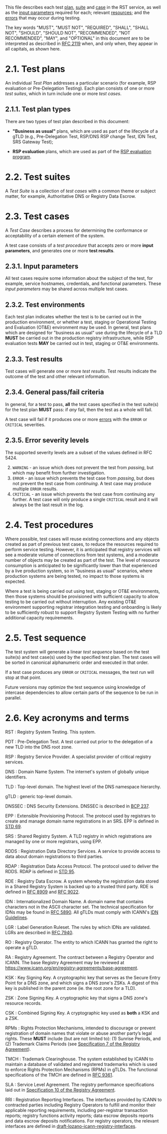 This file describes each test [plan](#test-plans), [suite](#test-suites) and
[case](#test-cases) in the RST service, as well as the
[input parameters](#input-parameters) required for each; relevant
[resources](#resources); <!--- any inter-case dependencies, --> and the
[errors](#errors) that may occur during testing.

The key words "MUST", "MUST NOT", "REQUIRED", "SHALL", "SHALL NOT", "SHOULD",
"SHOULD NOT", "RECOMMENDED", "NOT RECOMMENDED", "MAY", and "OPTIONAL" in this
document are to be interpreted as described in [RFC
2119](https://www.rfc-editor.org/rfc/rfc2119.html) when, and only when, they
appear in all capitals, as shown here.

# 2.1. Test plans

An individual *Test Plan* addresses a particular scenario (for example, RSP
evaluation or Pre-Delegation Testing). Each plan consists of one or more *test
suites*, which in turn include one or more *test cases*.

## 2.1.1. Test plan types

There are two types of test plan described in this document:

* **"Business as usual"** plans, which are used as part of the lifecycle of a
  gTLD (e.g., Pre-Delegation Test, RSP/DNS RSP change Test, IDN Test, SRS
  Gateway Test);

* **RSP evaluation** plans, which are used as part of the [RSP evaluation
  program](https://community.icann.org/display/SPIR/RSP+%7C+Registry+Service+Provider+Pre-Evaluation).

# 2.2. Test suites

A *Test Suite* is a collection of *test cases* with a common theme or subject
matter, for example, Authoritative DNS or Registry Data Escrow.

# 2.3. Test cases

A *Test Case* describes a process for determining the conformance or
acceptability of a certain element of the system.

A test case consists of a *test procedure* that accepts zero or more **input
parameters**, and generates one or more **test results**.

## 2.3.1. Input parameters

All test cases require some information about the subject of the test, for
example, service hostnames, credentials, and functional parameters. These
*input parameters* may be shared across multiple test cases.

## 2.3.2. Test environments

Each test plan indicates whether the test is to be carried out in the
production environment, or whether a test, staging or Operational Testing and
Evaluation (OT&E) environment may be used. In general, test plans which are
designed for "business as usual" use during the lifecycle of a TLD **MUST** be
carried out in the production registry infrastructure, while RSP evaluation
tests **MAY** be carried out in test, staging or OT&E environments.

## 2.3.3. Test results

Test cases will generate one or more *test results*. Test results indicate the
outcome of the test and other relevant information.

## 2.3.4. General pass/fail criteria

In general, for a test to pass, **all** the test cases specified in the test
suite(s) for the test plan **MUST** pass: if *any* fail, then the test as a
whole will fail.

A test case will fail if it produces one or more [errors](#errors) with the
`ERROR` or `CRITICAL` severities.

## 2.3.5. Error severity levels

The supported severity levels are a subset of the values defined in RFC 5424.

2. `WARNING` - an issue which does not prevent the test from *passing*, but
   which may benefit from further investigation.
1. `ERROR` - an issue which prevents the test case from *passing*, but does not
   prevent the test case from *continuing*. A test case may produce multiple
   `ERROR` results.
2. `CRITICAL` - an issue which prevents the test case from continuing any
   further. A test case will only produce a single `CRITICAL` result and it will
   always be the last result in the log.

# 2.4. Test procedures

Where possible, test cases will reuse existing connections and any objects
created as part of previous test cases, to reduce the resources required to
perform service testing. However, it is anticipated that registry services will
see a moderate volume of connections from test systems, and a moderate number of
objects may be created as part of the test. The level of resource consumption is
anticipated to be significantly lower than that experienced by a live production
system, so in "business as usual" scenarios, where production systems are being
tested, no impact to those systems is expected.

Where a test is being carried out using test, staging or OT&E environments, then
those systems should be provisioned with sufficient capacity to allow testing to
be carried out without interruption. Any existing OT&E environment supporting
registrar integration testing and onboarding is likely to be sufficiently robust
to support Registry System Testing with no further additional capacity
requirements.

# 2.5. Test sequence

The test system will generate a linear _test sequence_ based on the
test suite(s) and test case(s) used by the specified test plan. The test cases
will be sorted in canonical alphanumeric order and executed in that order.

If a test case produces any `ERROR` or `CRITICAL` messages, the test run will
stop at that point.

Future versions may optimize the test sequence using knowledge of intercase
dependencies to allow certain parts of the sequence to be run in parallel.

# 2.6. Key acronyms and terms

RST
: Registry System Testing. This system.

PDT
: Pre-Delegation Test. A test carried out prior to the delegation of a new TLD
into the DNS root zone.

RSP
: Registry Service Provider. A specialist provider of critical registry
services.

DNS
: Domain Name System. The internet's system of globally unique identifiers.

TLD
: Top-level domain. The highest level of the DNS namespace hierarchy.

gTLD
: generic top-level domain.

DNSSEC
: DNS Security Extensions. DNSSEC is described in [BCP
237](https://www.rfc-editor.org/info/bcp237).

EPP
: Extensible Provisioning Protocol. The protocol used by registrars to create
and manage domain name registrations in an SRS. EPP is defined in [STD
69](https://www.rfc-editor.org/info/std69).

SRS
: Shared Registry System. A TLD registry in which registrations are managed
by one or more registrars, using EPP.

RDDS
: Registration Data Directory Services. A service to provide access to
data about domain registrations to third parties.

RDAP
: Registration Data Access Protocol. The protocol used to deliver the RDDS.
RDAP is defined in [STD 95](https://www.rfc-editor.org/info/std95).

RDE
: Registry Data Escrow. A system whereby the registration data stored in a
Shared Registry System is backed up to a trusted third party. RDE is defined
in [RFC 8909](https://www.rfc-editor.org/info/rfc8909) and [RFC
9022](https://www.rfc-editor.org/info/rfc9022).

IDN
: Internationalized Domain Name. A domain name that contains characters not in
the ASCII character set. The technical specification for IDNs may be found in
[RFC 5890](https://www.rfc-editor.org/info/rfc5890). All gTLDs must comply
with ICANN's [IDN
Guidelines](https://www.icann.org/resources/pages/implementation-guidelines-2012-02-25-en).

LGR
: Label Generation Ruleset. The rules by which IDNs are validated. LGRs are
described in [RFC 7940](https://www.rfc-editor.org/info/rfc7940).

RO
: Registry Operator. The entity to which ICANN has granted the right to
operate a gTLD.

RA
: Registry Agreement. The contract between a Registry Operator and ICANN. The
base Registry Agreement may be reviewed at
<https://www.icann.org/en/registry-agreements/base-agreement>.

KSK
: Key Signing Key. A cryptographic key that serves as the Secure Entry Point
for a DNS zone, and which signs a DNS zone's ZSKs. A digest of this key is
published in the parent zone (ie. the root zone for a TLD).

ZSK
: Zone Signing Key. A cryptographic key that signs a DNS zone's resource
records.

CSK
: Combined Signing Key. A cryptographic key used as **both** a KSK and a ZSK.

RPMs
: Rights Protection Mechanisms, intended to discourage or prevent registration
of domain names that violate or abuse another party’s legal rights. These
**MUST** include (but are not limited to): (1) Sunrise Periods, and (2)
Trademark Claims Periods (see [Specification 7 of the Registry
Agreement](https://itp.cdn.icann.org/en/files/registry-agreements/base-registry-agreement-30-04-2023-en.html#specification7)).

TMCH
: Trademark Clearinghouse. The system established by ICANN to maintain a
database of validated and registered trademarks which is used to enforce
Rights Protection Mechanisms (RPMs) in gTLDs. The functional specifications of
the TMCH are defined in [RFC 9361](https://www.rfc-editor.org/info/rfc9361).

SLA
: Service Level Agreement. The registry performance specifications laid out in
[Specification 10 of the Registry
Agreement](https://itp.cdn.icann.org/en/files/registry-agreements/base-registry-agreement-30-04-2023-en.html#specification10).

RRI
: Registration Reporting Interfaces. The interfaces provided by ICANN to
contracted parties including Registry Operators to fulfill and monitor their
applicable reporting requirements, including per-registrar transaction
reports; registry functions activity reports; data escrow deposits reports and
data escrow deposits notifications. For registry operators, the relevant
interfaces are defined in [draft-lozano-icann-registry-interfaces](https://datatracker.ietf.org/doc/html/draft-lozano-icann-registry-interfaces).
